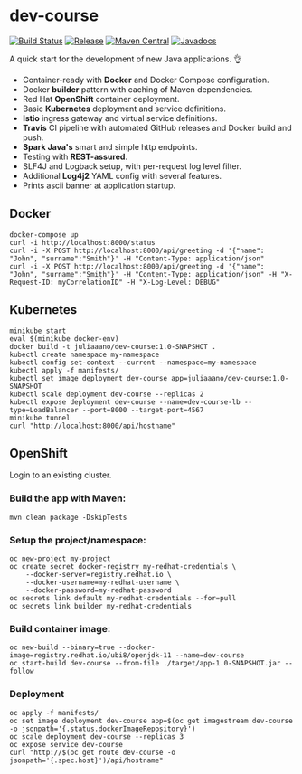 # dev-course
[![Build Status](https://travis-ci.org/juliaaano/dev-course.svg)](https://travis-ci.org/juliaaano/dev-course)
[![Release](https://img.shields.io/github/release/juliaaano/dev-course.svg)](https://github.com/juliaaano/dev-course/releases/latest)
[![Maven Central](https://img.shields.io/maven-central/v/com.dev.course/dev-course.svg)](https://maven-badges.herokuapp.com/maven-central/com.dev.course/dev-course)
[![Javadocs](http://www.javadoc.io/badge/com.dev.course/dev-course.svg?color=blue)](http://www.javadoc.io/doc/com.dev.course/dev-course)

A quick start for the development of new Java applications. :ok_hand:

* Container-ready with **Docker** and Docker Compose configuration.
* Docker **builder** pattern with caching of Maven dependencies.
* Red Hat **OpenShift** container deployment.
* Basic **Kubernetes** deployment and service definitions.
* **Istio** ingress gateway and virtual service definitions.
* **Travis** CI pipeline with automated GitHub releases and Docker build and push.
* **Spark Java's** smart and simple http endpoints.
* Testing with **REST-assured**.
* SLF4J and Logback setup, with per-request log level filter.
* Additional **Log4j2** YAML config with several features.
* Prints ascii banner at application startup.

## Docker
```
docker-compose up
curl -i http://localhost:8000/status
curl -i -X POST http://localhost:8000/api/greeting -d '{"name": "John", "surname":"Smith"}' -H "Content-Type: application/json"
curl -i -X POST http://localhost:8000/api/greeting -d '{"name": "John", "surname":"Smith"}' -H "Content-Type: application/json" -H "X-Request-ID: myCorrelationID" -H "X-Log-Level: DEBUG"
```

## Kubernetes
```
minikube start
eval $(minikube docker-env)
docker build -t juliaaano/dev-course:1.0-SNAPSHOT .
kubectl create namespace my-namespace
kubectl config set-context --current --namespace=my-namespace
kubectl apply -f manifests/
kubectl set image deployment dev-course app=juliaaano/dev-course:1.0-SNAPSHOT
kubectl scale deployment dev-course --replicas 2
kubectl expose deployment dev-course --name=dev-course-lb --type=LoadBalancer --port=8000 --target-port=4567
minikube tunnel
curl "http://localhost:8000/api/hostname"
```

## OpenShift

Login to an existing cluster.

### Build the app with Maven:
```
mvn clean package -DskipTests
```

### Setup the project/namespace:
```
oc new-project my-project
oc create secret docker-registry my-redhat-credentials \
    --docker-server=registry.redhat.io \
    --docker-username=my-redhat-username \
    --docker-password=my-redhat-password
oc secrets link default my-redhat-credentials --for=pull
oc secrets link builder my-redhat-credentials
```

### Build container image:
```
oc new-build --binary=true --docker-image=registry.redhat.io/ubi8/openjdk-11 --name=dev-course
oc start-build dev-course --from-file ./target/app-1.0-SNAPSHOT.jar --follow
```

### Deployment
```
oc apply -f manifests/
oc set image deployment dev-course app=$(oc get imagestream dev-course -o jsonpath='{.status.dockerImageRepository}')
oc scale deployment dev-course --replicas 3
oc expose service dev-course
curl "http://$(oc get route dev-course -o jsonpath='{.spec.host}')/api/hostname"
```
